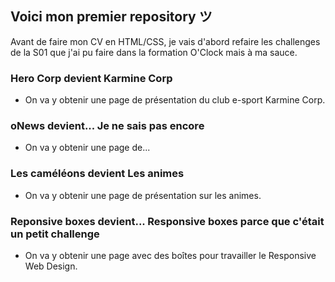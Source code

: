 ## Voici mon premier repository ツ

Avant de faire mon CV en HTML/CSS, je vais d'abord refaire les challenges de la S01 que j'ai pu faire dans la formation O'Clock mais à ma sauce.

### Hero Corp devient Karmine Corp

- On va y obtenir une page de présentation du club e-sport Karmine Corp.

### oNews devient... Je ne sais pas encore

- On va y obtenir une page de...

### Les caméléons devient Les animes

- On va y obtenir une page de présentation sur les animes.

### Reponsive boxes devient... Responsive boxes parce que c'était un petit challenge

- On va y obtenir une page avec des boîtes pour travailler le Responsive Web Design.